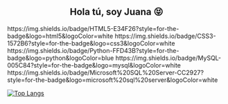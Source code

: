 <h2 align="center">Hola tú, soy Juana 😝</h2>
https://img.shields.io/badge/HTML5-E34F26?style=for-the-badge&logo=html5&logoColor=white
https://img.shields.io/badge/CSS3-1572B6?style=for-the-badge&logo=css3&logoColor=white
https://img.shields.io/badge/Python-FFD43B?style=for-the-badge&logo=python&logoColor=blue
https://img.shields.io/badge/MySQL-005C84?style=for-the-badge&logo=mysql&logoColor=white
https://img.shields.io/badge/Microsoft%20SQL%20Server-CC2927?style=for-the-badge&logo=microsoft%20sql%20server&logoColor=white

[![Top Langs](https://github-readme-stats.vercel.app/api/top-langs/?username=jsolano0112&langs_count=4&theme=transparent)](https://github.com/anuraghazra/github-readme-stats)

